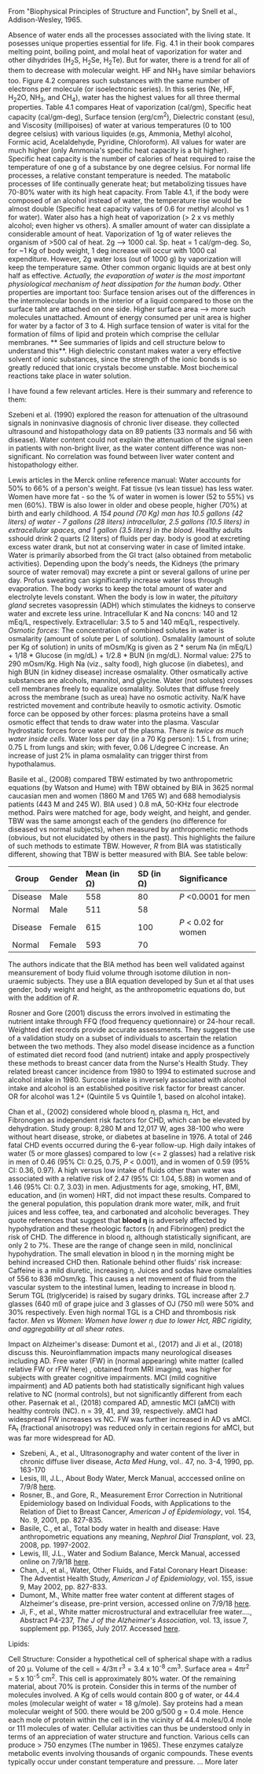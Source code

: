 From "Biophysical Principles of Structure and Function", by Snell et al., Addison-Wesley, 1965.

Absence of water ends all the processes associated with the living state. It posesses unique properties essential for life. Fig. 4.1 in their book compares melting point, boiling point, and molal heat of vaporization for water and other dihydrides (H<sub>2</sub>S, H<sub>2</sub>Se, H<sub>2</sub>Te). But for water, there is a trend for all of them to decrease with molecular weight. HF and NH<sub>3</sub> have similar behaviors too. Figure 4.2 compares such substances with the same number of electrons per molecule (or isoelectronic series). In this series (Ne, HF, H<sub>2</sub>2O, NH<sub>3</sub>, and CH<sub>4</sub>), water has the highest values for all three thermal properties. Table 4.1 compares Heat of vaporization (cal/gm), Specific heat capacity (cal/gm-deg), Surface tension (erg/cm<sup>2</sup>), Dielectric constant (esu), and Viscosity (millipoises) of water at various temperatures (0 to 100 degree celsius) with various liquides (e.gs, Ammonia, Methyl alcohol, Formic acid, Acelaldehyde, Pyridine, Chloroform). All values for water are much higher (only Ammonia's specific heat capacity is a bit higher). Specific heat capacity is the number of calories of heat required to raise the temperature of one g of a substance by one degree celsius. For normal life processes, a relative constant temperature is needed. The matabolic processes of life continually generate heat; but metabolizing tissues have 70-80% water with its high heat capacity. From Table 4.1, if the body were composed of an alcohol instead of water, the temperature rise would be almost double (Specific heat capacity values of 0.6 for methyl alcohol vs 1 for water). Water also has a high heat of vaporization (> 2 x vs methly alcohol; even higher vs others). A smaller amount of water can dissiplate a considerable amount of heat. Vaporization of 1g of water relieves the organism of >500 cal of heat.  2g --> 1000 cal. Sp. heat = 1 cal/gm-deg. So, for ~1 Kg  of body weight,  1 deg increase will occur with 1000 cal expenditure. However, 2g water loss (out of 1000 g) by vaporization will keep the temperature same. Other common organic liquids are at best only half as effective. *Actually, the evaporation of water is the most important physiological mechanism of heat dissipation for the human body*. Other properties are important too: Surface tension arises out of the differences in the intermolecular bonds in the interior of a liquid compared to those on the surface taht are attached on one side. Higher surface area --> more such molecules unattached. Amount of energy consumed per unit area is higher for water by  a factor of  3 to 4. High surface tension of water is vital for the formation of films of lipid and protein which comprise the cellular membranes. ** See summaries of lipids and cell structure below to understand this**. High dielectric constant makes water a very effective solvent of ionic substances, since the strength of the ionic bonds is so greatly reduced that ionic crystals become unstable. Most biochemical reactions take place in water solution. 

I have found a few relevant articles. Here is their summary and reference to them:

Szebeni et al. (1990) explored the reason for attenuation of the ultrasound signals in noninvasive diagnosis of chronic liver disease. they collected ultrasound and histopathology data on 89 patients (33 normals and 56 with disease). Water content could not explain the attenuation of the signal seen in patients with non-bright liver, as the water content difference was non-significant. No correlation was found between liver water content and histopathology either. 

Lewis articles in the Merck online reference manual: Water accounts for 50% to 66% of a person's weight. Fat tissue (vs lean tissue) has less water. Women have more fat - so the % of water in women is lower (52 to 55%) vs men (60%). TBW is also lower in older and obese people, higher (70%) at birth and early childhood. *A 154 pound (70 Kg) man has 10.5 gallons (42 liters) of water - 7 gallons (28 liters) intracellular, 2.5 gallons (10.5 liters) in extracellular spaces, and 1 gallon (3.5 liters) in the blood*. Healthy adults sshould drink 2 quarts (2 liters) of fluids per day. body is good at excreting excess water drank, but not at conserving water in case of limited intake. Water is primarily absorbed from the GI tract (also obtained from metabolic activities). Depending upon the body's needs, the Kidneys (the primary source of water removal) may excrete a pint or several gallons of urine per day. Profus sweating can significantly increase water loss through evaporation. The body works to keep the total amount of water and electrolyte levels constant. When the body is low in water, the *pituitary gland* secretes vasopressin (ADH) which stimulates the kidneys to conserve water and excrete less urine. Intracellular K and Na concns: 140 and 12 mEq/L, respectively. Extracellular: 3.5 to 5 and 140 mEq/L, respectively. *Osmotic forces*: The concentration of combined solutes in water is osmalarity (amount of solute per L of solution). Osmalality (amount of solute per Kg of solution) in units of mOsm/Kg is given as 2 * serum Na (in mEq/L) + 1/18 * Glucose (in mg/dL) + 1/2.8 * BUN (in mg/dL). Normal value: 275 to 290 mOsm/Kg. High Na (viz., salty food), high glucose (in diabetes), and high BUN (in kidney disease) increase osmalality.  Other osmatically active substances are alcohols, mannitol, and glycine. Water (not solutes) crosses cell membranes freely to equalize osmalality. Solutes that diffuse freely across the membrane (such as urea) have no osmotic activity. Na/K have restricted movement and contribute heavily to osmotic activity. Osmotic force can be opposed by other forces: plasma proteins have a small osmotic effect that tends to draw water into the plasma. Vascular hydrostatic forces force water out of the plasma. *There is twice as much water inside cells*. Water loss per day (in a 70 Kg person): 1.5 L from urine; 0.75 L from lungs and skin; with fever, 0.06 L/degree C increase. An increase of just 2% in plama osmalality can trigger thirst from hypothalamus.  

Basile et al., (2008) compared TBW estimated by two anthropometric equations (by Watson and Hume) with TBW obtained by BIA in 3625 normal caucasian men and women (1860 M and 1765 W) and 688 hemodialysis patients (443 M and 245 W). BIA used ) 0.8 mA, 50-KHz four electrode method. Pairs were matched for age, body weight, and height, and gender. TBW was the same amongst each of the genders (no difference for diseased vs normal subjects), when measured by anthropometic methods (obvious, but not elucidated by others in the past). This highlights the failure of such methods to estimate TBW. However, *R* from BIA was statistically different, showing that TBW is better measured with BIA. See table below:


| Group  | Gender   | Mean (in Ω) | SD (in Ω) | Significance  |
|--------|:---------|:-----------|:----------|:--------------|
| Disease| Male | 558 |80 | *P* <0.0001 for men|
| Normal | Male | 511| 58 | |
|Disease | Female| 615|100| *P* < 0.02 for women|
| Normal | Female| 593| 70|  |

The authors indicate that the BIA method has been well validated against meansurement of body fluid volume through isotome dilution in non-uraemic subjects. They use a BIA equation developed by Sun et al that uses gender, body weight and height, as the anthropometric equations do, but with the addition of *R*. 

Rosner and Gore (2001) discuss the errors involved in estimating the nutrient intake through FFQ (food frequency quetionnaire) or 24-hour recall. Weighted diet records  provide accurate assessments. They suggest the use of a validation study on a subset of individuals to ascertain the relation between the two methods. They also model disease incidence as a function of estimated diet record food (and nutrient) intake and apply prospectively these methods to breast cancer data from the Nurse's Health Study. They related breast cancer incidence from 1980 to 1994 to estimated sucrose and alcohol intake in 1980. Surcose intake is inversely associated with alcohol intake and alcohol is an established positive risk factor for breast cancer. OR for alcohol was 1.2+ (Quintile 5 vs Quintile 1, based on alcohol intake). 

Chan et al., (2002) considered whole blood η, plasma η, Hct, and Fibronogen as independent risk factors for CHD, which can be elevated by dehydration. Study group: 8,280 M and 12,017 W, ages 38-100 who were without heart disease, stroke, or diabetes at baseline in 1976. A total of 246 fatal CHD events occurred during the 6-year follow-up. High daily intakes of water (5 or more glasses) compared to low (<= 2 glasses) had a relative risk in men of 0.46 (95% CI: 0.25, 0.75, *P* < 0.001), and in women of 0.59 (95% CI: 0.36, 0.97). A high versus low intake of fluids other than water was associated with a relative risk of 2.47 (95% CI: 1.04, 5.88) in women and of 1.46 (95% CI: 0.7, 3.03) in men.  Adjustments for age, smoking, HT, BMI, education, and (in women) HRT, did not impact these results. Compared to the general population, this population drank more water, milk, and fruit juices and less coffee, tea, and carbonated and alcoholic beverages. They quote references that suggest that **blood η** is adversely affected by hypohydration and these rheologic factors  (η and Fibrinogen) predict the risk of CHD. The difference in blood η, although statistically significant, are only 2 to 7%. These are the range of change seen in mild, nonclinical hypohydration. The small elevation in blood η in the morning might be behind increased CHD then. Rationale behind other fluids' risk increase: Caffeine is a mild diuretic, increasing η. Juices and sodas have osmalalities of 556 to 836 mOsm/kg. This causes a net movement of fluid from the vascular system to the intestinal lumen, leading to increase in blood η. Serum TGL (triglyceride) is raised by sugary drinks. TGL increase after 2.7 glasses (640 ml) of grape juice and 3 glasses of OJ (750 ml) were 50% and 30% respectively. Even high normal TGL is a CHD  and thrombosis risk factor. *Men vs Women: Women have lower η due to lower Hct, RBC rigidity, and aggregability at all shear rates*.  

Impact on Alzheimer's disease: Dumont et al., (2017) and Ji et al., (2018) discuss this. Neuroinflammation impacts many neurological diseases including AD. Free water (FW) in (normal appearing) white matter (called relative FW or rFW here) , obtained from MRI imaging, was higher for subjects with greater cognitive impairments. MCI (mild cognitive impairment) and AD patients both had statistically significant high values relative to NC (normal controls), but not significantly different from each other. Pasernak et al., (2018) compared AD, amnestic MCI (aMCI) with healthy controls (NC). n = 39, 41, and 39, respectively. aMCI had widespread FW increases vs NC. FW was further increased in AD vs aMCI. FA<sub>t</sub> (fractional anisotropy) was reduced only in certain regions for aMCI, but was far more widespread for AD. 

* Szebeni, A., et al., Ultrasonography and water content of the liver in chronic diffuse liver
disease, *Acta Med Hung*, vol.. 47, no. 3-4, 1990, pp. 163-170
* Lesis, III,  J.L., About Body Water, Merck Manual, acccessed online on 7/9/8 [here](https://www.merckmanuals.com/home/hormonal-and-metabolic-disorders/water-balance/about-body-water).
* Rosner, B., and Gore, R., Measurement Error Correction in Nutritional Epidemiology based on Individual Foods, with Applications to the Relation of Diet to Breast Cancer, *American J of Epidemiology*, vol. 154, No. 9, 2001, pp. 827-835.
* Basile, C., et al., Total body water in health and disease: Have anthropometric equations any meaning, *Nephrol Dial Transplant*, vol. 23, 2008, pp. 1997-2002.
* Lewis, III, J.L., Water and Sodium Balance, Merck Manual, accessed online on 7/9/18 [here](https://www.merckmanuals.com/professional/endocrine-and-metabolic-disorders/fluid-metabolism/water-and-sodium-balance).
* Chan, J., et al., Water, Other Fluids, and Fatal Coronary Heart Disease: The Adventist Health Study, *American J of Epidemiology*, vol. 155, issue 9, May 2002, pp. 827-833.
* Dumont, M., White matter free water content at different stages of Alzheimer's disease, pre-print version, accessed online on 7/9/18 [here](http://scil.dinf.usherbrooke.ca/wp-content/papers/dumont-etal-ismrm18.pdf).
* Ji, F., et al., White matter microstructural and extracellular free water...., Abstract P4-237, *The J of the Alzheimer's Association*, vol. 13, issue 7, supplement pp. P1365, July 2017. Accessed [here](https://www.alzheimersanddementia.com/article/S1552-5260(17)32340-3/fulltext). 







Lipids:

Cell Structure: Consider a hypothetical cell of spherical shape with a radius of 20 μ. Volume of the cell = 4/3π r<sup>3</sup> = 3.4 x 10<sup>-8</sup> cm<sup>3</sup>. Surface area = 4πr<sup>2</sup> = 5 x 10<sup>-5</sup> cm<sup>2</sup>. This cell is approximately 80% water. Of the remaining material, about 70% is protein. Consider this in terms of the number of molecules involved. A Kg of cells would contain 800 g of water, or 44.4 moles (molecular weight of water = 18 g/mole). Say proteins had a mean molecular weight of 500. there would be 200 g/500 g = 0.4 mole. Hence each mole of protein within the cell is in the vicinity of 44.4 moles/0.4 mole or 111 molecules of water. Cellular activities can thus be understood only in terms of an appreciation of water structure and function. Various cells can produce > 750 enzymes (The number in 1965). These enzymes catalyze metabolic events involving thousands of organic compounds. These events typically occur under constant temperature and pressure. ... More later
